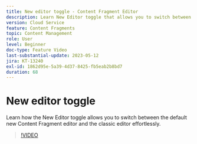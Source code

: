 ```yaml
---
title: New editor toggle - Content Fragment Editor
description: Learn New Editor toggle that allows you to switch between the default New Content Fragment editor and the classic editor effortlessly.
version: Cloud Service
feature: Content Fragments
topic: Content Management
role: User
level: Beginner
doc-type: Feature Video
last-substantial-update: 2023-05-12
jira: KT-13240
exl-id: 1862d95e-5a39-4d37-8425-fb5eab2b8bd7
duration: 68
---
```

# New editor toggle

Learn how the New Editor toggle allows you to switch between the default new Content Fragment editor and the classic editor effortlessly.

>[!VIDEO](https://video.tv.adobe.com/v/3419312/?learn=on)
